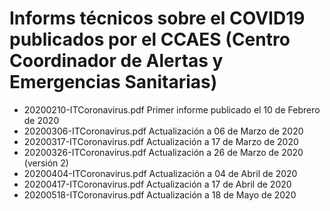 # Informs técnicos sobre el COVID19 publicados por el CCAES (Centro Coordinador de Alertas y Emergencias Sanitarias)

* 20200210-ITCoronavirus.pdf Primer informe publicado el 10 de Febrero de 2020
* 20200306-ITCoronavirus.pdf Actualización a 06 de Marzo de 2020
* 20200317-ITCoronavirus.pdf Actualización a 17 de Marzo de 2020
* 20200326-ITCoronavirus.pdf Actualización a 26 de Marzo de 2020 (versión 2)
* 20200404-ITCoronavirus.pdf Actualización a 04 de Abril de 2020
* 20200417-ITCoronavirus.pdf Actualización a 17 de Abril de 2020
* 20200518-ITCoronavirus.pdf Actualización a 18 de Mayo de 2020
